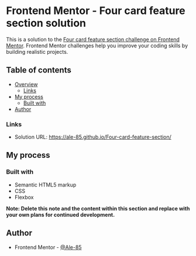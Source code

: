 # Frontend Mentor - Four card feature section solution

This is a solution to the [Four card feature section challenge on Frontend Mentor](https://www.frontendmentor.io/challenges/four-card-feature-section-weK1eFYK). Frontend Mentor challenges help you improve your coding skills by building realistic projects.

## Table of contents

- [Overview](#overview)
  - [Links](#links)
- [My process](#my-process)
  - [Built with](#built-with)
- [Author](#author)

### Links

- Solution URL: https://ale-85.github.io/Four-card-feature-section/

## My process

### Built with

- Semantic HTML5 markup
- CSS
- Flexbox

**Note: Delete this note and the content within this section and replace with your own plans for continued development.**

## Author

- Frontend Mentor - [@Ale-85](https://www.frontendmentor.io/profile/Ale-85)
